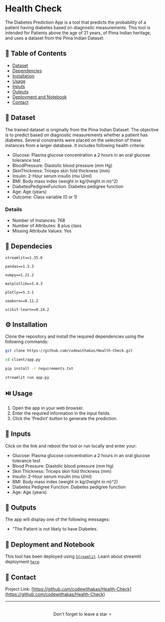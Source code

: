 <div align='left'>
  

  <h1>Health Check</h1>

  <p>
The Diabetes Prediction App is a tool that predicts the probability of a patient having diabetes based on diagnostic measurements. This tool is intended for Patients above the age of 21 years, of Pima Indian heritage, and uses a dataset from the Pima Indian Dataset.
  </p>
  

<!-- Badges -->

<!-- Table of Contents -->

## :notebook_with_decorative_cover: Table of Contents

- [Dataset](#signal_strength-dataset)
- [Dependencies](#toolbox-dependecies)
- [Installation](#gear-installation)
- [Usage](#play_or_pause_button-usage)
- [Inputs](#construction-inputs)
- [Outputs](#rocket-outputs)
- [Deployment and Notebook](#triangular_flag_on_post-deployment-and-notebook)
- [Contact](#handshake-contact)



## :signal_strength: Dataset

The trained dataset is originally from the Pima Indian Dataset. The objective is to predict based on diagnostic measurements whether a patient has diabetes. Several constraints were placed on the selection of these instances from a larger database. It includes following health criteria:

- Glucose: Plasma glucose concentration a 2 hours in an oral glucose tolerance test
- BloodPressure: Diastolic blood pressure (mm Hg)
- SkinThickness: Triceps skin fold thickness (mm)
- Insulin: 2-Hour serum insulin (mu U/ml)
- BMI: Body mass index (weight in kg/(height in m)^2)
- DiabetesPedigreeFunction: Diabetes pedigree function
- Age: Age (years)
- Outcome: Class variable (0 or 1)

### Details
- Number of Instances: 768
- Number of Attributes: 8 plus class
- Missing Attribute Values: Yes
  

## :toolbox: Dependecies

`streamlit==1.35.0`

`pandas==1.3.3`

`numpy==1.21.2`

`matplotlib==3.4.3`

`plotly==5.3.1`

`seaborn==0.11.2`

`scikit-learn==0.24.2`


## :gear: Installation

Clone the repository and install the required dependencies using the following commands:

```bash
git clone https://github.com/codewithakas/Health-Check.git
```

```bash
cd client/app.py

```

```bash
pip install -r requirements.txt
```

```bash
streamlit run app.py
```

## :play_or_pause_button: Usage

1. Open the app in your web browser.
2. Enter the required information in the input fields.
3. Click the 'Predict' button to generate the prediction.



## :construction: Inputs
Click on the link and reboot the tool or run locally and enter your:

* Glucose: Plasma glucose concentration a 2 hours in an oral glucose tolerance test
* Blood Pressure: Diastolic blood pressure (mm Hg)
* Skin Thickness: Triceps skin fold thickness (mm)
* Insulin: 2-Hour serum insulin (mu U/ml)
* BMI: Body mass index (weight in kg/(height in m)^2)
* Diabetes Pedigree Function: Diabetes pedigree function
* Age: Age (years)



## :rocket: Outputs
The app will display one of the following messages:

* "The Patient is not likely to have Diabetes.




## :triangular_flag_on_post: Deployment and Notebook

This tool has been deployed using [`Streamlit`](https://streamlit.io/). Learn about streamlit deployment [`here`](https://docs.streamlit.io/streamlit-community-cloud/get-started/deploy-an-app). 




## :handshake: Contact

Project Link: [https://github.com/codewithakas/Health-Check](https://github.com/codewithakas/Health-Check)
<hr />
<br />
<div align="center">Don't forget to leave a star ⭐️</div>
